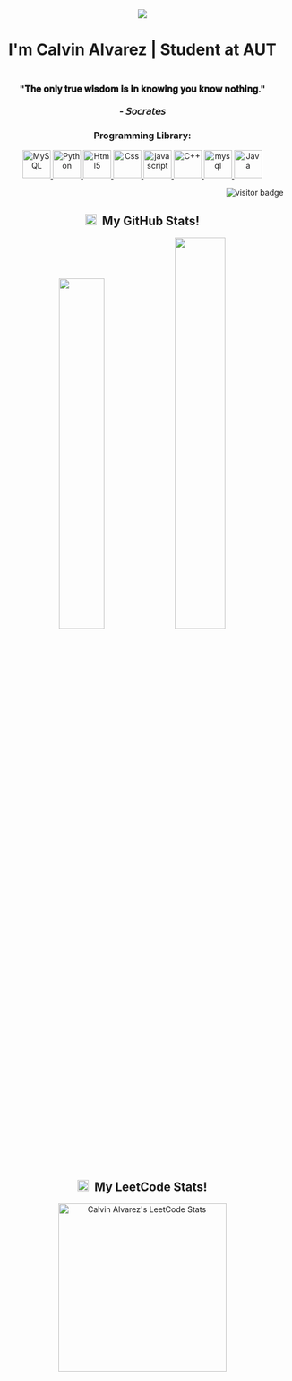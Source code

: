 <body>
  <div align="center">
    <img src="https://capsule-render.vercel.app/api?type=rounded&color=gradient&text=%20🎯%20Welcome%20to%20my%20GitHub%20profile%20🎯%20&fontAlign=50&fontSize=30&textBg=true" />
  </div>
  <h1 align="center">I'm Calvin Alvarez | Student at AUT</h1>
  <h3 align="center">
    <br>"𝐓𝐡𝐞 𝐨𝐧𝐥𝐲 𝐭𝐫𝐮𝐞 𝐰𝐢𝐬𝐝𝐨𝐦 𝐢𝐬 𝐢𝐧 𝐤𝐧𝐨𝐰𝐢𝐧𝐠 𝐲𝐨𝐮 𝐤𝐧𝐨𝐰 𝐧𝐨𝐭𝐡𝐢𝐧𝐠."<br><br>- 𝘚𝘰𝘤𝘳𝘢𝘵𝘦𝘴
  </h3>
  <h3 align="center">Programming Library:</h3>
  <p align="center">
    <a href="https://www.mysql.com/" target="_blank">
      <img src="https://img.icons8.com/external-flat-juicy-fish/60/000000/external-sql-coding-and-development-flat-flat-juicy-fish.png" alt="MySQL" width="50" height="50"/>
    </a>
    <a href="https://www.python.org/" target="_blank">
      <img src="https://img.icons8.com/color/144/000000/python--v1.png" alt="Python" width="50" height="50"/>
    </a>
    <a href="https://www.w3.org/html/" target="_blank">
      <img src="https://img.icons8.com/color/144/000000/html-5--v1.png" alt="Html5" width="50" height="50"/>
    </a>
    <a href="https://www.w3schools.com/css/" target="_blank">
      <img src="https://img.icons8.com/color/150/000000/css3.png" alt="Css" width="50" height="50"/>
    </a>
    <a href="https://developer.mozilla.org/en-US/docs/Web/JavaScript" target="_blank">
      <img src="https://img.icons8.com/color/144/000000/javascript--v1.png" alt="javascript" width="50" height="50"/>
    </a>
    <a href="https://www.cplusplus.com/doc/tutorial/" target="_blank">
      <img src="https://img.icons8.com/color/144/000000/c-plus-plus-logo.png" alt="C++" width="50" height="50"/>
    </a>
    <a href="https://www.programiz.com/c-programming" target="_blank">
      <img src="https://img.icons8.com/color/144/000000/c-programming.png" alt="mysql" width="50" height="50"/>
    </a>
    <a href="https://www.java.com/en/" target="_blank">
      <img src="https://img.icons8.com/color/48/java-coffee-cup-logo--v1.png" alt="Java" width="50" height="50"/>
    </a>
  </p>
  <p align="right">
    <img src="https://visitor-badge.laobi.icu/badge?page_id=calvin-alvrz" alt="visitor badge"/>
  </p>
  <h2 align="center">
    <img src="https://i.giphy.com/media/IdyAQJVN2kVPNUrojM/giphy.webp" width="20"> &nbsp;My GitHub Stats!
  </h2>
  <p align="center">
    <img width="40%" src="https://github-readme-stats.vercel.app/api?username=calvin-alvrz&show_icons=true&theme=transparent" /> 
    <img width="42.28%" src="https://github-readme-streak-stats.herokuapp.com/?user=calvin-alvrz&theme=transparent" />
  </p>
  <h2 align="center">
    <img src="https://i.giphy.com/media/IdyAQJVN2kVPNUrojM/giphy.webp" width="20"> &nbsp;My LeetCode Stats!
  </h2>
  <p align="center">
    <a href="https://leetcode.com/calvin_alvrz/" target="_blank">
      <img title="Calvin Alvarez's LeetCode Stats" alt="Calvin Alvarez's LeetCode Stats" src="https://leetcard.jacoblin.cool/calvin_alvrz?theme=dark&font=DM%20Mono&ext=heatmap" width="300" />
    </a>
  </p>
